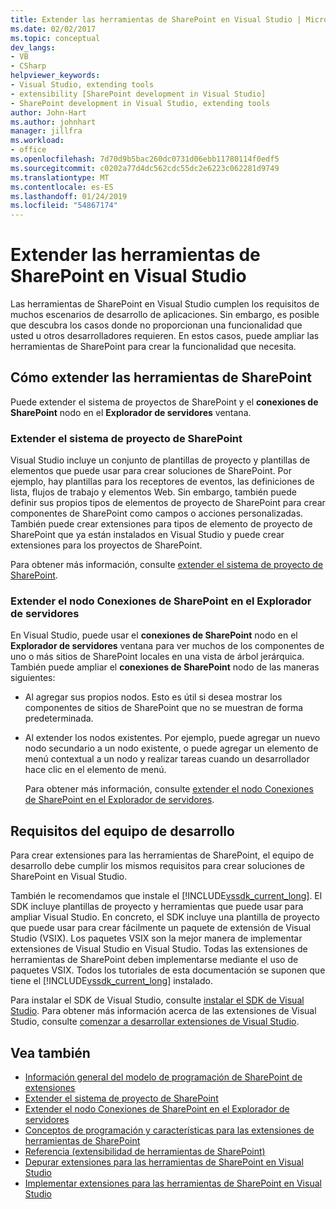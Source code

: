```yaml
---
title: Extender las herramientas de SharePoint en Visual Studio | Microsoft Docs
ms.date: 02/02/2017
ms.topic: conceptual
dev_langs:
- VB
- CSharp
helpviewer_keywords:
- Visual Studio, extending tools
- extensibility [SharePoint development in Visual Studio]
- SharePoint development in Visual Studio, extending tools
author: John-Hart
ms.author: johnhart
manager: jillfra
ms.workload:
- office
ms.openlocfilehash: 7d70d9b5bac260dc0731d06ebb11780114f0edf5
ms.sourcegitcommit: c0202a77d4dc562cdc55dc2e6223c062281d9749
ms.translationtype: MT
ms.contentlocale: es-ES
ms.lasthandoff: 01/24/2019
ms.locfileid: "54867174"
---
```

# <a name="extend-the-sharepoint-tools-in-visual-studio"></a>Extender las herramientas de SharePoint en Visual Studio
  Las herramientas de SharePoint en Visual Studio cumplen los requisitos de muchos escenarios de desarrollo de aplicaciones. Sin embargo, es posible que descubra los casos donde no proporcionan una funcionalidad que usted u otros desarrolladores requieren. En estos casos, puede ampliar las herramientas de SharePoint para crear la funcionalidad que necesita.

## <a name="how-to-extend-the-sharepoint-tools"></a>Cómo extender las herramientas de SharePoint
 Puede extender el sistema de proyectos de SharePoint y el **conexiones de SharePoint** nodo en el **Explorador de servidores** ventana.

### <a name="extend-the-sharepoint-project-system"></a>Extender el sistema de proyecto de SharePoint
 Visual Studio incluye un conjunto de plantillas de proyecto y plantillas de elementos que puede usar para crear soluciones de SharePoint. Por ejemplo, hay plantillas para los receptores de eventos, las definiciones de lista, flujos de trabajo y elementos Web. Sin embargo, también puede definir sus propios tipos de elementos de proyecto de SharePoint para crear componentes de SharePoint como campos o acciones personalizadas. También puede crear extensiones para tipos de elemento de proyecto de SharePoint que ya están instalados en Visual Studio y puede crear extensiones para los proyectos de SharePoint.

 Para obtener más información, consulte [extender el sistema de proyecto de SharePoint](../sharepoint/extending-the-sharepoint-project-system.md).

### <a name="extend-the-sharepoint-connections-node-in-server-explorer"></a>Extender el nodo Conexiones de SharePoint en el Explorador de servidores
 En Visual Studio, puede usar el **conexiones de SharePoint** nodo en el **Explorador de servidores** ventana para ver muchos de los componentes de uno o más sitios de SharePoint locales en una vista de árbol jerárquica. También puede ampliar el **conexiones de SharePoint** nodo de las maneras siguientes:

- Al agregar sus propios nodos. Esto es útil si desea mostrar los componentes de sitios de SharePoint que no se muestran de forma predeterminada.

- Al extender los nodos existentes. Por ejemplo, puede agregar un nuevo nodo secundario a un nodo existente, o puede agregar un elemento de menú contextual a un nodo y realizar tareas cuando un desarrollador hace clic en el elemento de menú.

  Para obtener más información, consulte [extender el nodo Conexiones de SharePoint en el Explorador de servidores](../sharepoint/extending-the-sharepoint-connections-node-in-server-explorer.md).

## <a name="development-computer-requirements"></a>Requisitos del equipo de desarrollo
 Para crear extensiones para las herramientas de SharePoint, el equipo de desarrollo debe cumplir los mismos requisitos para crear soluciones de SharePoint en Visual Studio.

 También le recomendamos que instale el [!INCLUDE[vssdk_current_long](../sharepoint/includes/vssdk-current-long-md.md)]. El SDK incluye plantillas de proyecto y herramientas que puede usar para ampliar Visual Studio. En concreto, el SDK incluye una plantilla de proyecto que puede usar para crear fácilmente un paquete de extensión de Visual Studio (VSIX). Los paquetes VSIX son la mejor manera de implementar extensiones de Visual Studio en Visual Studio. Todas las extensiones de herramientas de SharePoint deben implementarse mediante el uso de paquetes VSIX. Todos los tutoriales de esta documentación se suponen que tiene el [!INCLUDE[vssdk_current_long](../sharepoint/includes/vssdk-current-long-md.md)] instalado.

 Para instalar el SDK de Visual Studio, consulte [instalar el SDK de Visual Studio](../extensibility/installing-the-visual-studio-sdk.md). Para obtener más información acerca de las extensiones de Visual Studio, consulte [comenzar a desarrollar extensiones de Visual Studio](../extensibility/starting-to-develop-visual-studio-extensions.md).

## <a name="see-also"></a>Vea también

- [Información general del modelo de programación de SharePoint de extensiones](../sharepoint/overview-of-the-programming-model-of-sharepoint-tools-extensions.md)
- [Extender el sistema de proyecto de SharePoint](../sharepoint/extending-the-sharepoint-project-system.md)
- [Extender el nodo Conexiones de SharePoint en el Explorador de servidores](../sharepoint/extending-the-sharepoint-connections-node-in-server-explorer.md)
- [Conceptos de programación y características para las extensiones de herramientas de SharePoint](../sharepoint/programming-concepts-and-features-for-sharepoint-tools-extensions.md)
- [Referencia &#40;extensibilidad de herramientas de SharePoint&#41;](../sharepoint/reference-sharepoint-tools-extensibility.md)
- [Depurar extensiones para las herramientas de SharePoint en Visual Studio](../sharepoint/debugging-extensions-for-the-sharepoint-tools-in-visual-studio.md)
- [Implementar extensiones para las herramientas de SharePoint en Visual Studio](../sharepoint/deploying-extensions-for-the-sharepoint-tools-in-visual-studio.md)